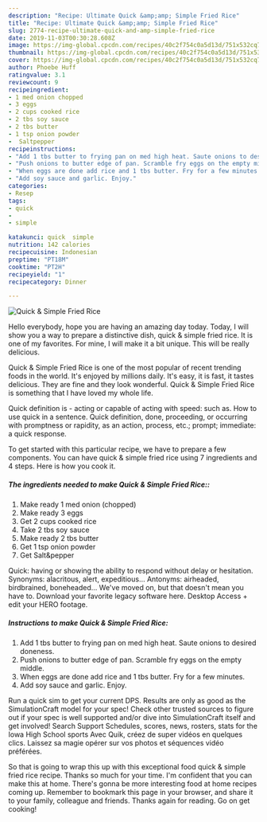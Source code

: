 ```yaml
---
description: "Recipe: Ultimate Quick &amp;amp; Simple Fried Rice"
title: "Recipe: Ultimate Quick &amp;amp; Simple Fried Rice"
slug: 2774-recipe-ultimate-quick-and-amp-simple-fried-rice
date: 2019-11-03T00:30:28.608Z
image: https://img-global.cpcdn.com/recipes/40c2f754c0a5d13d/751x532cq70/quick-simple-fried-rice-recipe-main-photo.jpg
thumbnail: https://img-global.cpcdn.com/recipes/40c2f754c0a5d13d/751x532cq70/quick-simple-fried-rice-recipe-main-photo.jpg
cover: https://img-global.cpcdn.com/recipes/40c2f754c0a5d13d/751x532cq70/quick-simple-fried-rice-recipe-main-photo.jpg
author: Phoebe Huff
ratingvalue: 3.1
reviewcount: 9
recipeingredient:
- 1 med onion chopped
- 3 eggs
- 2 cups cooked rice
- 2 tbs soy sauce
- 2 tbs butter
- 1 tsp onion powder
-  Saltpepper
recipeinstructions:
- "Add 1 tbs butter to frying pan on med high heat. Saute onions to desired doneness."
- "Push onions to butter edge of pan. Scramble fry eggs on the empty middle."
- "When eggs are done add rice and 1 tbs butter. Fry for a few minutes."
- "Add soy sauce and garlic. Enjoy."
categories:
- Resep
tags:
- quick
- 
- simple

katakunci: quick  simple
nutrition: 142 calories
recipecuisine: Indonesian
preptime: "PT18M"
cooktime: "PT2H"
recipeyield: "1"
recipecategory: Dinner

---
```



![Quick &amp; Simple Fried Rice](https://img-global.cpcdn.com/recipes/40c2f754c0a5d13d/751x532cq70/quick-simple-fried-rice-recipe-main-photo.jpg)

Hello everybody, hope you are having an amazing day today. Today, I will show you a way to prepare a distinctive dish, quick &amp; simple fried rice. It is one of my favorites. For mine, I will make it a bit unique. This will be really delicious.

Quick &amp; Simple Fried Rice is one of the most popular of recent trending foods in the world. It's enjoyed by millions daily. It's easy, it is fast, it tastes delicious. They are fine and they look wonderful. Quick &amp; Simple Fried Rice is something that I have loved my whole life.

Quick definition is - acting or capable of acting with speed: such as. How to use quick in a sentence. Quick definition, done, proceeding, or occurring with promptness or rapidity, as an action, process, etc.; prompt; immediate: a quick response.


To get started with this particular recipe, we have to prepare a few components. You can have quick &amp; simple fried rice using 7 ingredients and 4 steps. Here is how you cook it.

##### The ingredients needed to make Quick &amp; Simple Fried Rice::

1. Make ready 1 med onion (chopped)
1. Make ready 3 eggs
1. Get 2 cups cooked rice
1. Take 2 tbs soy sauce
1. Make ready 2 tbs butter
1. Get 1 tsp onion powder
1. Get  Salt&amp;pepper


Quick: having or showing the ability to respond without delay or hesitation. Synonyms: alacritous, alert, expeditious… Antonyms: airheaded, birdbrained, boneheaded… We&#39;ve moved on, but that doesn&#39;t mean you have to. Download your favorite legacy software here. Desktop Access + edit your HERO footage. 

##### Instructions to make Quick &amp; Simple Fried Rice:

1. Add 1 tbs butter to frying pan on med high heat. Saute onions to desired doneness.
1. Push onions to butter edge of pan. Scramble fry eggs on the empty middle.
1. When eggs are done add rice and 1 tbs butter. Fry for a few minutes.
1. Add soy sauce and garlic. Enjoy.


Run a quick sim to get your current DPS. Results are only as good as the SimulationCraft model for your spec! Check other trusted sources to figure out if your spec is well supported and/or dive into SimulationCraft itself and get involved! Search Support Schedules, scores, news, rosters, stats for the Iowa High School sports Avec Quik, créez de super vidéos en quelques clics. Laissez sa magie opérer sur vos photos et séquences vidéo préférées. 

So that is going to wrap this up with this exceptional food quick &amp; simple fried rice recipe. Thanks so much for your time. I'm confident that you can make this at home. There's gonna be more interesting food at home recipes coming up. Remember to bookmark this page in your browser, and share it to your family, colleague and friends. Thanks again for reading. Go on get cooking!
